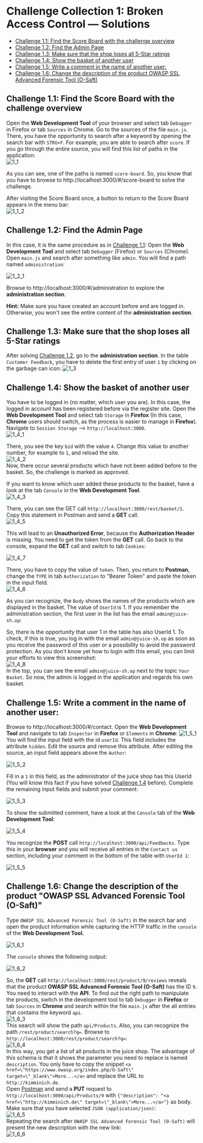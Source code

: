 # Challenge Collection 1: Broken Access Control — Solutions

   * [Challenge 1.1: Find the Score Board with the challenge overview](#challenge-11-find-the-score-board-with-the-challenge-overview)
   * [Challenge 1.2: Find the Admin Page](#challenge-12-find-the-admin-page)
   * [Challenge 1.3: Make sure that the shop loses all 5-Star ratings](#challenge-13-make-sure-that-the-shop-loses-all-5-star-ratings)
   * [Challenge 1.4: Show the basket of another user](#challenge-14-show-the-basket-of-another-user)
   * [Challenge 1.5: Write a comment in the name of another user:](#challenge-15-write-a-comment-in-the-name-of-another-user)
   * [Challenge 1.6: Change the description of the product OWASP SSL Advanced Forensic Tool (O-Saft)](#challenge-16-change-the-description-of-the-product-owasp-ssl-advanced-forensic-tool-o-saft)

## Challenge 1.1: Find the Score Board with the challenge overview

Open the **Web Development Tool** of your browser and select tab `Debugger` in Firefox or tab `Sources` in Chrome. Go to the sources of the file `main.js`. There, you have the opportunity to search after a keyword by opening the search bar with `STRG+F`. For example, you are able to search after `score`. If you go through the entire source, you will find this list of paths in the application:  
![1_1](screenshots/solution1_1.png)  

As you can see, one of the paths is named `score-board`. So, you know that you have to browse to http://localhost:3000/#/score-board to solve the challenge.

After visiting the Score Board once, a button to return to the Score Board appears in the menu bar:  
![1_1_2](screenshots/solution1_1_2.png)  


## Challenge 1.2: Find the Admin Page

In this case, it is the same procedure as in [Challenge 1.1](https://github.com/nt-ca-aqe/thesis-ahs/tree/master/Challenges/Challenge%201:%20Broken%20Access%20Control%20-%20Solutions#challenge-11-find-the-score-board-with-the-challenge-overview): Open the **Web Development Tool** and select tab `Debugger` (Firefox) or `Sources` (Chrome). Open `main.js` and search after something like `admin`. You will find a path named `administration`:

![1_2_1](screenshots/solution1_2_1.png)  

Browse to http://localhost:3000/#/administration to explore the **administration section**.

**Hint:** Make sure you have created an account before and are logged in. Otherwise, you won't see the entire content of the **administration section**.


## Challenge 1.3: Make sure that the shop loses all 5-Star ratings

After solving [Challenge 1.2](https://github.com/nt-ca-aqe/thesis-ahs/tree/master/Challenges/Challenge%201:%20Broken%20Access%20Control#challenge-12-find-the-admin-page), go to the **administration section**. In the table `Customer Feedback`, you have to delete the first entry of user `1` by clicking on the garbage can icon:
![1_3](screenshots/solution1_3.png)  


## Challenge 1.4: Show the basket of another user

You have to be logged in (no matter, which user you are). In this case, the logged in account has been registered before via the register site.
Open the **Web Development Tool** and select tab `Storage` in **Firefox** (In this case, **Chrome** users should switch, as the process is easier to manage in **Firefox**). Navigate to `Session Storage` --> `http://localhost:3000`.  
![1_4_1](screenshots/solution1_4_1.png)  

There, you see the key `bid` with the value `4`. Change this value to another number, for example to `1`, and reload the site.  
![1_4_2](screenshots/solution1_4_2.png)  
Now, there occur several products which have not been added before to the basket. So, the challenge is marked as approved.

If you want to know which user added these products to the basket, have a look at the tab `Console` in the **Web Development Tool**.  
![1_4_3](screenshots/solution1_4_3.png)  

There, you can see the GET call `http://localhost:3000/rest/basket/1`. Copy this statement in Postman and send a **GET** call.  
![1_4_5](screenshots/solution1_4_5.png)  

This will lead to an **Unauthorized Error**, because the **Authorization Header** is missing. You need to get the token from the **GET** call. Go back to the console, expand the **GET** call and switch to tab `Cookies`:  

![1_4_7](screenshots/solution1_4_7.png)  

There, you have to copy the value of `token`. Then, you return to **Postman**, change the `TYPE` in tab `Authorization` to "Bearer Token" and paste the token in the input field.  
![1_4_6](screenshots/solution1_4_6.png)  

As you can recognize, the `Body` shows the names of the products which are displayed in the basket. The value of `UserId` is 1. If you remember the administration section, the first user in the list has the email `admin@juice-sh.op`:

So, there is the opportunity that user 1 in the table has also UserId 1. To check, if this is true, you log in with the email `admin@juice-sh.op` as soon as you receive the password of this user or a possibility to avoid the password protection. As you don't know yet how to login with this email, you can limit your efforts to view this screenshot:  
![1_4_8](screenshots/solution1_4_8.png)  
In the top, you can see the email `admin@juice-sh.op` next to the topic `Your Basket`. So now, the admin is logged in the application and regards his own basket.

## Challenge 1.5: Write a comment in the name of another user:
Browse to http://localhost:3000/#/contact.
Open the **Web Development Tool** and navigate to tab `Inspector` in **Firefox** or `Elements` in **Chrome**:
![1_5_1](screenshots/solution1_5_1.png)  
You will find the input field with the id `userId`. This field includes the attribute `hidden`. Edit the source and remove this attribute.
After editing the source, an input field appears above the `Author`:

![1_5_2](screenshots/solution1_5_2.png)  

Fill in a `1` in this field, as the administrator of the juice shop has this UserId (You will know this fact if you have solved [Challenge 1.4](https://github.com/nt-ca-aqe/thesis-ahs/tree/master/Challenges/Challenge%201:%20Broken%20Access%20Control%20-%20Solutions#challenge-14-show-the-basket-of-another-user) before). Complete the remaining input fields and submit your comment:

![1_5_3](screenshots/solution1_5_3.png)  

To show the submitted comment, have a look at the `Console` tab of the **Web Development Tool**:

![1_5_4](screenshots/solution1_5_4.png)  

You recognize the **POST** call `http://localhost:3000/api/Feedbacks`. Type this in your **browser** and you will receive all entries in the `Contact us` section, including your comment in the bottom of the table with `UserId 1`:

![1_5_5](screenshots/solution1_5_5.png)  


## Challenge 1.6: Change the description of the product "OWASP SSL Advanced Forensic Tool (O-Saft)"

Type `OWASP SSL Advanced Forensic Tool (O-Saft)` in the search bar and open the product information while capturing the HTTP traffic in the `console` of the **Web Development Tool.**  

![1_6_1](screenshots/solution1_6_1.png)  

The `console` shows the following output:  

![1_6_2](screenshots/solution1_6_2.png)  

So, the **GET** call `http://localhost:3000/rest/product/9/reviews` reveals that the product **OWASP SSL Advanced Forensic Tool (O-Saft)** has the ID `9`.  
You need to interact with the **API**. To find out the right path to manipulate the products, switch in the development tool to tab `Debugger` in **Firefox** or tab `Sources` in **Chrome** and search within the file `main.js` after the all entries that contains the keyword `api`.  
![1_6_3](screenshots/solution1_6_3.png)  
This search will show the path `api/Products`. Also, you can recognize the path `/rest/product/search?q=`. Browse to `http://localhost:3000/rest/product/search?q=`:  
![1_6_4](screenshots/solution1_6_4.png)  
In this way, you get a list of all products in the juice shop. The advantage of this schema is that it shows the parameter you need to replace is named `description`. You only have to copy the snippet `<a href=\"https://www.owasp.org/index.php/O-Saft\" target=\"_blank\">More...</a>` and replace the URL to `http://kimminich.de`.  
Open [Postman](https://www.getpostman.com/apps) and send a **PUT** request to `http://localhost:3000/api/Products/9` with `{"description": "<a href=\"http://kimminich.de\" target=\"_blank\">More...</a>"}` as body. Make sure that you have selected `JSON (application/json)`:  
![1_6_5](screenshots/solution1_6_5.png)  
Repeating the search after `OWASP SSL Advanced Forensic Tool (O-Saft)` will present the new description with the new link:  
![1_6_6](screenshots/solution1_6_6.png)  

